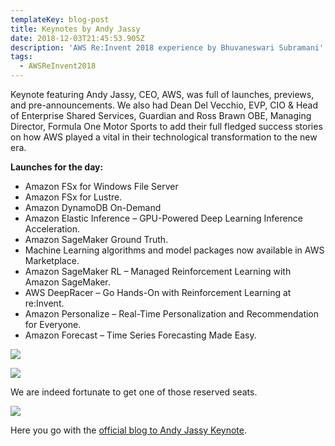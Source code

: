 ```yaml
---
templateKey: blog-post
title: Keynotes by Andy Jassy
date: 2018-12-03T21:45:53.905Z
description: 'AWS Re:Invent 2018 experience by Bhuvaneswari Subramani'
tags:
  - AWSReInvent2018
---
```

Keynote featuring Andy Jassy, CEO, AWS, was full of launches, previews, and pre-announcements. We also had Dean Del Vecchio, EVP, CIO & Head of Enterprise Shared Services, Guardian and Ross Brawn OBE, Managing Director, Formula One Motor Sports to add their full fledged success stories on how AWS played a vital in their technological transformation to the new era.

**Launches for the day:**

* Amazon FSx for Windows File Server 
* Amazon FSx for Lustre.
* Amazon DynamoDB On-Demand
* Amazon Elastic Inference – GPU-Powered Deep Learning Inference Acceleration.
* Amazon SageMaker Ground Truth.
* Machine Learning algorithms and model packages now available in AWS Marketplace.
* Amazon SageMaker RL – Managed Reinforcement Learning with Amazon SageMaker.
* AWS DeepRacer – Go Hands-On with Reinforcement Learning at re:Invent.
* Amazon Personalize – Real-Time Personalization and Recommendation for Everyone.
* Amazon Forecast – Time Series Forecasting Made Easy.

![](/img/andykeynote_1.png)



![](/img/andykeynote_2.png)

We are indeed fortunate to get one of those reserved seats.

![](/img/andykeynote_3.png)

Here you go with the [official blog to Andy Jassy Keynote](https://aws.amazon.com/blogs/aws/aws-previews-and-pre-announcements-at-reinvent-2018-andy-jassy-keynote/).
